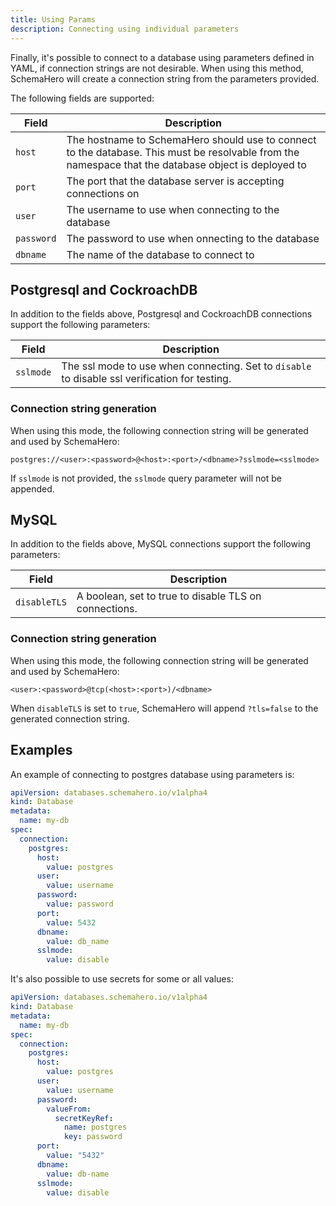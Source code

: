 ```yaml
---
title: Using Params
description: Connecting using individual parameters
---
```


Finally, it's possible to connect to a database using parameters defined in YAML, if connection strings are not desirable.
When using this method, SchemaHero will create a connection string from the parameters provided.

The following fields are supported:

| Field | Description |
|-------|------------------|
| `host` | The hostname to SchemaHero should use to connect to the database. This must be resolvable from the namespace that the database object is deployed to |
| `port` | The port that the database server is accepting connections on |
| `user` | The username to use when connecting to the database |
| `password` | The password to use when onnecting to the database |
| `dbname` | The name of the database to connect to |

## Postgresql and CockroachDB

In addition to the fields above, Postgresql and CockroachDB connections support the following parameters:

| Field | Description |
|-------|------------------|
| `sslmode` | The ssl mode to use when connecting. Set to `disable` to disable ssl verification for testing. |


### Connection string generation

When using this mode, the following connection string will be generated and used by SchemaHero:

```
postgres://<user>:<password>@<host>:<port>/<dbname>?sslmode=<sslmode>
```

If `sslmode` is not provided, the `sslmode` query parameter will not be appended.

## MySQL

In addition to the fields above, MySQL connections support the following parameters:

| Field | Description |
|-------|------------------|
| `disableTLS` | A boolean, set to true to disable TLS on connections. |


### Connection string generation

When using this mode, the following connection string will be generated and used by SchemaHero:

```
<user>:<password>@tcp(<host>:<port>)/<dbname>
```

When `disableTLS` is set to `true`, SchemaHero will append `?tls=false` to the generated connection string.

## Examples

An example of connecting to postgres database using parameters is:

```yaml
apiVersion: databases.schemahero.io/v1alpha4
kind: Database
metadata:
  name: my-db
spec:
  connection:
    postgres:
      host:
        value: postgres
      user:
        value: username
      password:
        value: password
      port:
        value: 5432
      dbname:
        value: db_name
      sslmode:
        value: disable
```

It's also possible to use secrets for some or all values:

```yaml
apiVersion: databases.schemahero.io/v1alpha4
kind: Database
metadata:
  name: my-db
spec:
  connection:
    postgres:
      host:
        value: postgres
      user:
        value: username
      password:
        valueFrom:
          secretKeyRef:
            name: postgres
            key: password
      port:
        value: "5432"
      dbname:
        value: db-name
      sslmode:
        value: disable
```
